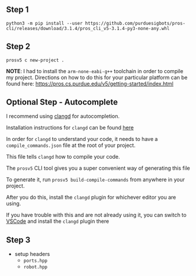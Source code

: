 ## Step 1 
```
python3 -m pip install --user https://github.com/purduesigbots/pros-cli/releases/download/3.1.4/pros_cli_v5-3.1.4-py3-none-any.whl
```

## Step 2 
```
prosv5 c new-project .
```

**NOTE**: I had to install the `arm-none-eabi-g++` toolchain in order to compile my project. Directions on how to do this for your particular platform can be found here: https://pros.cs.purdue.edu/v5/getting-started/index.html

## Optional Step - Autocomplete 
I recommend using [clangd](https://clangd.llvm.org/) for autocompletion.

Installation instructions for `clangd` can be found [here](https://clangd.llvm.org/installation.html)

In order for `clangd` to understand your code, it needs to have a `compile_commands.json` file at the root of your project.

This file tells `clangd` how to compile your code.

The `prosv5` CLI tool gives you a super convenient way of generating this file

To generate it, run `prosv5 build-compile-commands` from anywhere in your project.

After you do this, install the `clangd` plugin for whichever editor you are using.

If you have trouble with this and are not already using it, you can switch to [VSCode](https://code.visualstudio.com/) and install the `clangd` plugin there

## Step 3 
* setup headers 
  * `ports.hpp` 
  * `robot.hpp` 

